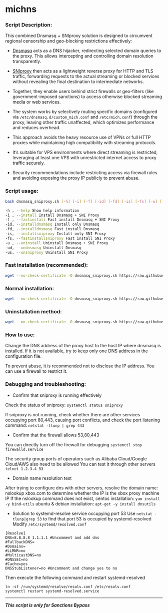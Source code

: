 # michns

### Script Description:

This combined Dnsmasq + SNIproxy solution is designed to circumvent regional censorship and geo-blocking restrictions effectively:

- [Dnsmasq](http://thekelleys.org.uk/dnsmasq/doc.html) acts as a DNS hijacker, redirecting selected domain queries to the proxy. This allows intercepting and controlling domain resolution transparently.

- [SNIproxy](https://github.com/dlundquist/sniproxy) then acts as a lightweight reverse proxy for HTTP and TLS traffic, forwarding requests to the actual streaming or blocked services without revealing the final destination to intermediate networks.

- Together, they enable users behind strict firewalls or geo-filters (like government-imposed sanctions) to access otherwise blocked streaming media or web services.

- The system works by selectively routing specific domains (configured via `/etc/dnsmasq.d/custom_mich.conf` and `/etc/mich.conf`) through the proxy, leaving other traffic unaffected, which optimizes performance and reduces overhead.

- This approach avoids the heavy resource use of VPNs or full HTTP proxies while maintaining high compatibility with streaming protocols.

- It’s suitable for VPS environments where direct streaming is restricted, leveraging at least one VPS with unrestricted internet access to proxy traffic securely.

- Security recommendations include restricting access via firewall rules and avoiding exposing the proxy IP publicly to prevent abuse.

### Script usage:

```Bash
bash dnsmasq_sniproxy.sh [-h] [-i] [-f] [-id] [-fd] [-is] [-fs] [-u] [-ud] [-us]

-h , --help Show help information
-i , --install Install Dnsmasq + SNI Proxy
-f , --fastinstall Fast install Dnsmasq + SNI Proxy
-id, --installdnsmasq Install only Dnsmasq
-fd, --installdnsmasq Fast install Dnsmasq
-is, --installsniproxy Install only SNI Proxy
-fs, --fastinstallsniproxy Fast install SNI Proxy
-u , --uninstall Uninstall Dnsmasq + SNI Proxy
-ud, --undnsmasq Uninstall Dnsmasq
-us, --unsniproxy Uninstall SNI Proxy
```

### Fast installation (recommended):

```Bash
wget --no-check-certificate -O dnsmasq_sniproxy.sh https://raw.githubusercontent.com/m1chtv/michns/master/dnsmasq_sniproxy.sh && bash dnsmasq_sniproxy.sh -f
```

### Normal installation:

```Bash
wget --no-check-certificate -O dnsmasq_sniproxy.sh https://raw.githubusercontent.com/m1chtv/michns/master/dnsmasq_sniproxy.sh && bash dnsmasq_sniproxy.sh -i
```

### Uninstallation method:

```Bash
wget --no-check-certificate -O dnsmasq_sniproxy.sh https://raw.githubusercontent.com/m1chtv/michns/master/dnsmasq_sniproxy.sh && bash dnsmasq_sniproxy.sh -u
```

### How to use:

Change the DNS address of the proxy host to the host IP where dnsmasq is installed. If it is not available, try to keep only one DNS address in the configuration file.

To prevent abuse, it is recommended not to disclose the IP address. You can use a firewall to restrict it.

### Debugging and troubleshooting:

- Confirm that sniproxy is running effectively

Check the status of sniproxy: `systemctl status sniproxy`

If sniproxy is not running, check whether there are other services occupying port 80,443, causing port conflicts, and check the port listening command: `netstat -tlunp | grep 443`

- Confirm that the firewall allows 53,80,443

You can directly turn off the firewall for debugging `systemctl stop firewalld.service`

The security group ports of operators such as Alibaba Cloud/Google Cloud/AWS also need to be allowed
You can test it through other servers `telnet 1.2.3.4 53`

- Domain name resolution test

After trying to configure dns with other servers, resolve the domain name: nslookup xbox.com to determine whether the IP is the xbox proxy machine IP
If the nslookup command does not exist, centos installation: `yum install -y bind-utils` ubuntu & debian installation: `apt-get -y install dnsutils`

- Solution to systemd-resolve service occupying port 53
  Use `netstat -tlunp|grep 53` to find that port 53 is occupied by systemd-resolved
  Modify `/etc/systemd/resolved.conf`

```
[Resolve]
DNS=8.8.8.8 1.1.1.1 #Uncomment and add dns
#FallbackDNS=
#Domains=
#LLMNR=no
#MulticastDNS=no
#DNSSEC=no
#Cache=yes
DNSStubListener=no #Uncomment and change yes to no
```

Then execute the following command and restart systemd-resolved

```
ln -sf /run/systemd/resolve/resolv.conf /etc/resolv.conf
systemctl restart systemd-resolved.service
```

---

**_This script is only for Sanctions Bypass_**
